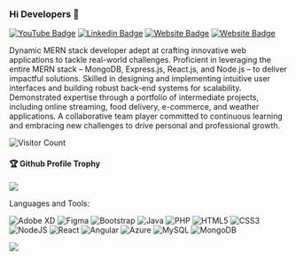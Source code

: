 ### Hi Developers 👋

[![YouTube Badge](https://img.shields.io/badge/YouTube-AvinashVishu-red)](https://www.youtube.com/channel/UCmtDMaJNZxcHrQ69hr-WreQ)
[![Linkedin Badge](https://img.shields.io/badge/-Avinash-blue?style=flat-square&logo=Linkedin&logoColor=white&link=https://www.linkedin.com/in/avinash-vishu-22b4741b0/)](https://www.linkedin.com/in/avinash-vishu-22b4741b0/)
[![Website Badge](https://img.shields.io/badge/WebSite-Avinash-green)](https://avinashvishu.github.io/my-profile/)
[![Website Badge](https://img.shields.io/badge/StackOverflow-Avinash-yellow)](https://stackoverflow.com/users/17892846/v-avinash)

Dynamic MERN stack developer adept at crafting innovative web applications to tackle real-world challenges. Proficient in leveraging the entire MERN stack – MongoDB, Express.js, React.js, and Node.js – to deliver impactful solutions. Skilled in designing and implementing intuitive user interfaces and building robust back-end systems for scalability. Demonstrated expertise through a portfolio of intermediate projects, including online streaming, food delivery, e-commerce, and weather applications. A collaborative team player committed to continuous learning and embracing new challenges to drive personal and professional growth.


![Visitor Count](https://profile-counter.glitch.me/avinashvishu/count.svg)

<div>
  <h4>🏆 Github Profile Trophy</h4>
  <a href="https://github.com/ryo-ma/github-profile-trophy">
    <img src="https://github-profile-trophy.vercel.app/?username=avinashvishu&column=7"/>
  </a>
</div>

Languages and Tools: 

<img alt="Adobe XD" src="https://img.shields.io/badge/adobexd-%23FF26BE.svg?style=flat-square&logo=adobexd&logoColor=white"/> <img alt="Figma" src="https://img.shields.io/badge/figma-%23F24E1E.svg?style=flat-square&logo=figma&logoColor=white"/> <img alt="Bootstrap" src="https://img.shields.io/badge/bootstrap-%23563D7C.svg?style=flat-square&logo=bootstrap&logoColor=white"/> <img alt="Java" src="https://img.shields.io/badge/java-%23ED8B00.svg?style=flat-square&logo=java&logoColor=white"/> <img alt="PHP" src="https://img.shields.io/badge/php-%23777BB4.svg?style=flat-square&logo=php&logoColor=white"/> <img alt="HTML5" src="https://img.shields.io/badge/html5-%23E34F26.svg?style=flat-square&logo=html5&logoColor=white"/> <img alt="CSS3" src="https://img.shields.io/badge/css3-%231572B6.svg?style=flat-square&logo=css3&logoColor=white"/> <img alt="NodeJS" src="https://img.shields.io/badge/node.js-%2343853D.svg?style=flat-square&logo=node-dot-js&logoColor=white"/> <img alt="React" src="https://img.shields.io/badge/react-%2320232a.svg?style=flat-square&logo=react&logoColor=%2361DAFB"/> <img alt="Angular" src="https://img.shields.io/badge/angular-%23DD0031.svg?flat-square&logo=angular&logoColor=white"/> <img alt="Azure" src="https://img.shields.io/badge/azure-%230072C6.svg?style=flat-square&logo=azure-devops&logoColor=white"/> <img alt="MySQL" src="https://img.shields.io/badge/mysql-%2300f.svg?style=flat-square&logo=mysql&logoColor=white"/> <img alt="MongoDB" src ="https://img.shields.io/badge/MongoDB-%234ea94b.svg?style=flat-square&logo=mongodb&logoColor=white"/>

![](https://activity-graph.herokuapp.com/graph?username=avinashvishu&theme=react-dark&area=true)
<!--
**Aakashdeveloper/Aakashdeveloper** is a ✨ _special_ ✨ repository because its `README.md` (this file) appears on your GitHub profile.

Here are some ideas to get you started:

- 🔭 I’m currently working on ...
- 🌱 I’m currently learning ...
- 👯 I’m looking to collaborate on ...
- 🤔 I’m looking for help with ...
- 💬 Ask me about ...
- 📫 How to reach me: ...
- 😄 Pronouns: ...
- ⚡ Fun fact: .....

-->
